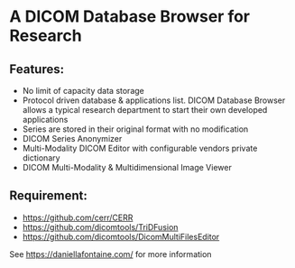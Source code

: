 # A DICOM Database Browser for Research

## Features:

* No limit of capacity data storage
* Protocol driven database & applications list. DICOM Database Browser allows a typical research department to start their own developed applications
* Series are stored in their original format with no modification 
* DICOM Series Anonymizer
* Multi-Modality DICOM Editor with configurable vendors private dictionary
* DICOM Multi-Modality & Multidimensional Image Viewer

## Requirement:

* https://github.com/cerr/CERR
* https://github.com/dicomtools/TriDFusion
* https://github.com/dicomtools/DicomMultiFilesEditor


See https://daniellafontaine.com/ for more information